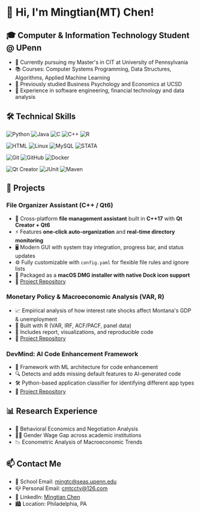 # 👋 Hi, I'm Mingtian(MT) Chen!

## 🎓 Computer & Information Technology Student @ UPenn

- 🌱 Currently pursuing my Master's in CIT at University of Pennsylvania
- 📚 Courses: Computer Systems Programming, Data Structures, Algorithms, Applied Machine Learning
- 🔭 Previously studied Business Psychology and Economics at UCSD
- 💼 Experience in software engineering, financial technology and data analysis

## 🛠️ Technical Skills

![Python](https://img.shields.io/badge/Python-3776AB?style=for-the-badge&logo=python&logoColor=white)
![Java](https://img.shields.io/badge/Java-ED8B00?style=for-the-badge&logo=java&logoColor=white)
![C](https://img.shields.io/badge/C-00599C?style=for-the-badge&logo=c&logoColor=white)
![C++](https://img.shields.io/badge/C%2B%2B-00599C?style=for-the-badge&logo=c%2B%2B&logoColor=white)
![R](https://img.shields.io/badge/R-276DC3?style=for-the-badge&logo=r&logoColor=white)

![HTML](https://img.shields.io/badge/HTML5-E34F26?style=for-the-badge&logo=html5&logoColor=white)
![Linux](https://img.shields.io/badge/Linux-FCC624?style=for-the-badge&logo=linux&logoColor=black)
![MySQL](https://img.shields.io/badge/MySQL-4479A1?style=for-the-badge&logo=mysql&logoColor=white)
![STATA](https://img.shields.io/badge/STATA-1F77B4?style=for-the-badge&logo=stata&logoColor=white)

![Git](https://img.shields.io/badge/Git-F05032?style=for-the-badge&logo=git&logoColor=white)
![GitHub](https://img.shields.io/badge/GitHub-100000?style=for-the-badge&logo=github&logoColor=white)
![Docker](https://img.shields.io/badge/Docker-2CA5E0?style=for-the-badge&logo=docker&logoColor=white)

![Qt Creator](https://img.shields.io/badge/Qt%20Creator-41CD52?style=for-the-badge&logo=qt&logoColor=white)
![JUnit](https://img.shields.io/badge/JUnit5-25A162?style=for-the-badge&logo=junit5&logoColor=white)
![Maven](https://img.shields.io/badge/Maven-C71A36?style=for-the-badge&logo=apache-maven&logoColor=white)

## 🚀 Projects

### File Organizer Assistant (C++ / Qt6)
- 📂 Cross-platform **file management assistant** built in **C++17** with **Qt Creator + Qt6**  
- ⚡ Features **one-click auto-organization** and **real-time directory monitoring**  
- 🖥️ Modern GUI with system tray integration, progress bar, and status updates  
- ⚙️ Fully customizable with `config.yaml` for flexible file rules and ignore lists  
- 🍎 Packaged as a **macOS DMG installer with native Dock icon support**  
- 🔗 [Project Repository](https://github.com/mingtc0702/FileOrganizer)

### Monetary Policy & Macroeconomic Analysis (VAR, R)
- 📈 Empirical analysis of how interest rate shocks affect Montana's GDP & unemployment
- 🧮 Built with R (VAR, IRF, ACF/PACF, panel data)
- 🧾 Includes report, visualizations, and reproducible code
- 🔗 [Project Repository](https://github.com/mingtc0702/monetary-policy-analysis)

### DevMind: AI Code Enhancement Framework
- 🧠 Framework with ML architecture for code enhancement
- 🔍 Detects and adds missing default features to AI-generated code
- 🛠️ Python-based application classifier for identifying different app types
- 🔗 [Project Repository](https://github.com/CatherineW1711/AIHackthon)



## 📊 Research Experience

- 📝 Behavioral Economics and Negotiation Analysis
- 👩‍🔬 Gender Wage Gap across academic institutions
- 📉 Econometric Analysis of Macroeconomic Trends

## 📫 Contact Me

- 📧 School Email: mingtc@seas.upenn.edu
- 📪 Personal Email: cmtcctv@126.com
- 💼 LinkedIn: [Mingtian Chen](https://www.linkedin.com/in/mingtianchen)
- 🏙️ Location: Philadelphia, PA
